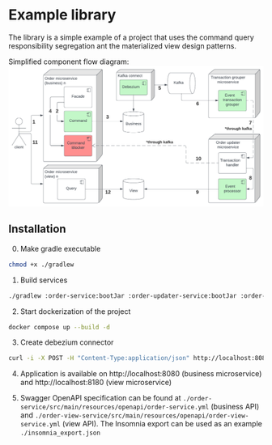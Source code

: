 # Example library
The library is a simple example of a project that uses the command query responsibility segregation ant the materialized view design patterns.

Simplified component flow diagram: ![component flow diagram](attachments/component-flow.png)

## Installation
0. Make gradle executable
```bash
chmod +x ./gradlew
```

1. Build services
```bash
./gradlew :order-service:bootJar :order-updater-service:bootJar :order-view-service:bootJar :transaction-grouper-service:bootJar 
```

2. Start dockerization of the project
```bash
docker compose up --build -d
```

3. Create debezium connector
```bash
curl -i -X POST -H "Content-Type:application/json" http://localhost:8083/connectors/ -d @config/connectors/register-postgres.json
```

4. Application is available on http://localhost:8080 (business microservice) and http://localhost:8180 (view microservice)

5. Swagger OpenAPI specification can be found at `./order-service/src/main/resources/openapi/order-service.yml` (business API) and `./order-view-service/src/main/resources/openapi/order-view-service.yml` (view API). The Insomnia export can be used as an example `./insomnia_export.json`